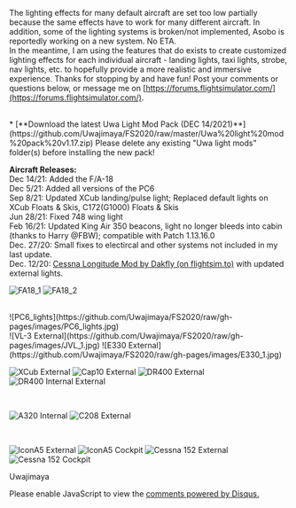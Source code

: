 The lighting effects for many default aircraft are set too low partially because the same effects have to work for many different aircraft. In addition, some of the lighting systems is broken/not implemented, Asobo is reportedly working on a new system. No ETA.
<br>In the meantime, I am using the features that do exists to create customized lighting effects for each individual aircraft - landing lights, taxi lights, strobe, nav lights, etc. to hopefully provide a more realistic and immersive experience. Thanks for stopping by and have fun!
Post your comments or questions below, or message me on [https://forums.flightsimulator.com/](https://forums.flightsimulator.com/).

 
<br>
* [**Download the latest Uwa Light Mod Pack (DEC 14/2021)**](https://github.com/Uwajimaya/FS2020/raw/master/Uwa%20light%20mod%20pack%20v1.17.zip)
Please delete any existing "Uwa light mods" folder(s) before installing the new pack!
<br>
<!--* [Read the FAQ](https://uwajimaya.github.io/FS2020/FAQ.html) to learn more about custom options and avoiding conflicts with other mods-->

**Aircraft Releases:** 
<br>
Dec 14/21: Added the F/A-18
<br>
Dec 5/21: Added all versions of the PC6
<br>
Sep 8/21: Updated XCub landing/pulse light; Replaced default lights on XCub Floats & Skis, C172(G1000) Floats & Skis
<br>
Jun 28/21: Fixed 748 wing light
<br>
Feb 16/21: Updated King Air 350 beacons, light no longer bleeds into cabin (thanks to Harry @FBW); compatible with Patch 1.13.16.0
<br>
Dec. 27/20: Small fixes to electircal and other systems not included in my last update.
<br>
Dec. 12/20: [Cessna Longitude Mod by Dakfly (on flightsim.to)](https://flightsim.to/file/3655/asobo-cessna-citation-longitude-flight-dynamics-modifications-project-version-1-0) with updated external lights.

![FA18_1](https://github.com/Uwajimaya/FS2020/raw/gh-pages/images/FA18_2.jpg)
![FA18_2](https://github.com/Uwajimaya/FS2020/raw/gh-pages/images/FA18_1.jpg)
<br>

<br>
![PC6_lights](https://github.com/Uwajimaya/FS2020/raw/gh-pages/images/PC6_lights.jpg)

<br>
![VL-3 External](https://github.com/Uwajimaya/FS2020/raw/gh-pages/images/JVL_1.jpg)
![E330 External](https://github.com/Uwajimaya/FS2020/raw/gh-pages/images/E330_1.jpg)
   
<br>  

![XCub External](https://github.com/Uwajimaya/FS2020/raw/gh-pages/images/XCub_1.jpg)
![Cap10 External](https://github.com/Uwajimaya/FS2020/raw/gh-pages/images/Cap10_1.jpg)
![DR400 External](https://github.com/Uwajimaya/FS2020/raw/gh-pages/images/DR400_1.jpg)
![DR400 Internal External](https://github.com/Uwajimaya/FS2020/raw/gh-pages/images/DR400_2.jpg)

<br>

![A320 Internal](https://github.com/Uwajimaya/FS2020/raw/gh-pages/images/A320_2.jpg)
![C208 External](https://github.com/Uwajimaya/FS2020/raw/gh-pages/images/C208_3.jpg)

<br>

![IconA5 External](https://github.com/Uwajimaya/FS2020/raw/gh-pages/images/IconA5_1.jpg)
![IconA5 Cockpit](https://github.com/Uwajimaya/FS2020/raw/gh-pages/images/IconA5_2.jpg)
![Cessna 152 External](https://github.com/Uwajimaya/FS2020/raw/gh-pages/images/C152_1.jpg)
![Cessna 152 Cockpit](https://github.com/Uwajimaya/FS2020/raw/gh-pages/images/C152_2.jpg)


Uwajimaya

<div id="disqus_thread"></div>
<script>

/**
*  RECOMMENDED CONFIGURATION VARIABLES: EDIT AND UNCOMMENT THE SECTION BELOW TO INSERT DYNAMIC VALUES FROM YOUR PLATFORM OR CMS.
*  LEARN WHY DEFINING THESE VARIABLES IS IMPORTANT: https://disqus.com/admin/universalcode/#configuration-variables*/
/*
var disqus_config = function () {
this.page.url = PAGE_URL;  // Replace PAGE_URL with your page's canonical URL variable
this.page.identifier = '1234567'; // Replace PAGE_IDENTIFIER with your page's unique identifier variable
};
*/
(function() { // DON'T EDIT BELOW THIS LINE
var d = document, s = d.createElement('script');
s.src = 'https://https-uwa-lights.disqus.com/embed.js';
s.setAttribute('data-timestamp', +new Date());
(d.head || d.body).appendChild(s);
})();
</script>
<noscript>Please enable JavaScript to view the <a href="https://disqus.com/?ref_noscript">comments powered by Disqus.</a></noscript>
